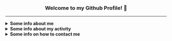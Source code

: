 <h3 align="center">Welcome to my Github Profile! 👋</h3>

***

<details><summary><strong>Some info about me</strong></summary><p>

- 🙋‍♂️ My name is **Uladzislau** *(Владислав)*
-  🎂 I'm **19** years old
   - 📆 I celebrate my birthday on **June 22**
- 🏠 I'm currently living in **Homiel, Belarus** *(My hometown)*
  <!-- - 🚄 I dream of moving somewhere (I guess not for now 😒)-->
- 🏫 I am currently studying at **Francisk Skorina Homiel State University**
  - **Faculty:** Mathematics and Programming Technologies
  - **Specialty:** Applied Informatics
  - Enrolled in **full-time** training
- 🗣 My primary language is **Russian**, but in most cases, I'm trying to use **English** *(Approximate level: B1)*
- 💕 I am very passionate about **music** and **mobile photography**, as well as **creating beautiful interfaces** and **interesting projects**
- 👨‍🎓 Got the **Github Student Developer Pack** on **October 1, 2020**
- 💻 Using **MacBook Pro 13" 2020 (M1 - 16/512)**

</p></details>

<details><summary><strong>Some info about my activity</strong></summary><p>

- 📚 I'm currently learning:
  - **JavaScript**
  - **JavaScript Things:**
    - **TypeScript**
    - **Node.js/React/Svelte/Next.js**
- ❌ I've currently stop learning:
   - **C#/Ruby**
- 🏆 I've currently finished learning:
   - **[Basics] C/C++/Java/Go/Pascal/SQL/Python/JavaScript**
- 🚧 I've contributed in:
   - [**javascript-tutorial/ru.javascript.info**](https://github.com/javascript-tutorial/ru.javascript.info/pulls?q=is%3Apr+author%3ASecondThundeR)
   - [**archlinux/archinstall**](https://github.com/archlinux/archinstall/pulls?q=is%3Apr+author%3ASecondThundeR)
   - [**Catogram/Catogram**](https://github.com/Catogram/Catogram/pulls?q=is%3Apr+author%3ASecondThundeR)
   - [**eritislami/evobot**](https://github.com/eritislami/evobot/pulls?q=is%3Apr+author%3ASecondThundeR)
   - [**MicrosoftDocs/windows-uwp**](https://github.com/MicrosoftDocs/windows-uwp/pulls?q=is%3Apr+author%3ASecondThundeR)
   - [**virae/brands-in-russia**](https://github.com/virae/brands-in-russia/pulls?q=is%3Apr+author%3ASecondThundeR)
   - [**shikimori/shikimori**](https://github.com/shikimori/shikimori/pulls?q=is%3Apr+author%3ASecondThundeR)
   - [**aiogram/aiogram**](https://github.com/aiogram/aiogram/pulls?q=is%3Apr+author%3ASecondThundeR)
   - [**VKCOM/VKUI**](https://github.com/VKCOM/VKUI/pulls?q=is%3Apr+author%3ASecondThundeR)
   - [**ItzNeviKat/vkma-template**](https://github.com/ItzNeviKat/vkma-template/pulls?q=is%3Apr+author%3ASecondThundeR)
   - [**ItzNeviKat/router**](https://github.com/ItzNeviKat/router/pulls?q=is%3Apr+author%3ASecondThundeR)
   - [**reactjs/reactjs.org**](https://github.com/reactjs/reactjs.org/pulls?q=is%3Apr+author%3ASecondThundeR)
   - [**motion-canvas/motion-canvas**](https://github.com/motion-canvas/motion-canvas/pulls?q=is%3Apr+author%3ASecondThundeR)
- 🛠 I've been working on such projects:
  - **Dropped Projects:**
     - [***Scroball X***](https://github.com/SecondThundeR/Scroball-X) — Fork of [Scroball](https://github.com/peterjosling/scroball) by Peter Josling, where I made some changes to provide Google-like Material UI, Adless UX, Dark Theme, and many other visual improvements
       - Status: **Archived** 
     - [***Ghosty***](https://github.com/SecondThundeR/ghosty) — Some random bot for Discord which was created just for fun and for some educational purposes
       - Status: **Archivied**
     - [***SpotiChecker***](https://github.com/SecondThundeR/spotichecker) - A Python script to check for unavailable tracks in the "Liked Songs" section
       - Status: **Archived**
  - **Main Projects:**
     - [***DokiDoki-RenPy***](https://github.com/SecondThundeR/DokiDoki-RenPy) — Decompiled code of Original Doki Doki Literature Club *(non-Plus version)* for internal use in RenPy Launcher, e.g. modification or self-learning
       - Status: **Not maintained**
     - [**Project Aether**](https://github.com/SecondThundeR/secondthunder.github.io) — My personal [landing page](https://secondthunder.github.io). Written with Astro
     - [**Shikithon**](https://github.com/SecondThundeR/shikithon) - Yet another Python wrapper for Shikimori API
     - [**svelte-vite-tailwind**](https://github.com/SecondThundeR/svelte-vite-tailwind) - Simple template for using Svelte + Tailwind with Vite
     - [**anya-bot-ts**](https://github.com/SecondThundeR/anya-bot-ts) - A simple TypeScript bot for auto-deleting Telegram premium stickers based on grammY library
     - [**doesHaveBottleForVentura**](https://github.com/SecondThundeR/doesHaveBottleForVentura) - Python script for checking if your current installed Homebrew formulae have bottles with support for macOS Ventura
  - **Figma Projects:**
    - [***OrbitReader***](https://www.figma.com/file/GsnLhc0IVJnofPt6yw3JZW/Orbit) - A quick sketch for one unreleased app
      - Status: **Archived**
    - [***Project Delta***](https://www.figma.com/file/Sk8zK5CWB7XjqRE0Uq5T04/Project-Delta) - Sketch and ideas for interesting player design
      - Status: **Archivied**
    - [***Telegram Contest Work***](https://www.figma.com/file/9wgUy3OaqY1Tloz4jtCIuU/Telegram-Contest-(SecondThundeR)) - My work for the [July contest for Designers](https://contest.com/docs/android-design-21) from the Telegram team
      - Status: **Finished**
      - Place: **4th** *(1000$)*
    - [***Unigram Redesign Contest***](https://www.figma.com/file/Ei6xUhhDvAshU06PAtGO1P/Codename-Micagram-(Unigram-Redesign)?node-id=178%3A100150&viewport=394%2C48%2C0.87) - My work for the [January contest for Designers](https://contest.com/win11-design) from the Telegram team
      - Status: **Finished**
      - Place: **2th** *(2000$)*

</p></details>

<details><summary><strong>Some info on how to contact me</strong></summary><p>

- 🌍 Here are several sites where you can follow me:
  - **[VK](https://vk.com/secondthunder)**
  - **[Twitter](https://twitter.com/scndthndr)**
  - **[Instagram](https://instagram.com/AwayFromGalaxy)**
  - **[Last.fm](https://last.fm/user/AwayFromGalaxy)**
  - **[Spotify](https://open.spotify.com/user/secondthunder)**
  - **[Code::Stats](https://codestats.net/users/AwayFromGalaxy)**
  - **[Shikimori](https://shikimori.one/SecondThundeR)**
  - **[Discord](https://discord.com/users/156081219866591232)**

- 📫 The best way you can reach me:
  - ✈ **[Telegram](https://t.me/secondthunder)** or via 📧 **Email** - awayfromgalaxy@gmail.com
  - 🕖 My active time: **12 A.M. - 10 P.M.** *(UTC+3)*

</p></details>

<!-- Commented lines -->
<!-- - 🌱 I want to learn in the future: -->
<!-- - ⌛ I've currently set on hold -->
